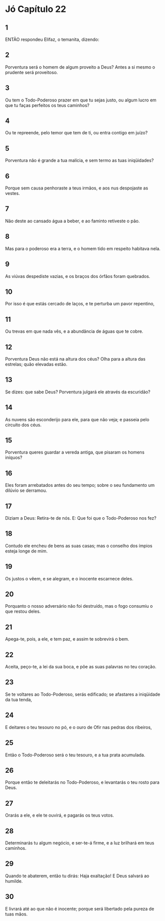 # Jó Capítulo 22

## 1
ENTÃO respondeu Elifaz, o temanita, dizendo:

## 2
Porventura será o homem de algum proveito a Deus? Antes a si mesmo o prudente será proveitoso.

## 3
Ou tem o Todo-Poderoso prazer em que tu sejas justo, ou algum lucro em que tu faças perfeitos os teus caminhos?

## 4
Ou te repreende, pelo temor que tem de ti, ou entra contigo em juízo?

## 5
Porventura não é grande a tua malícia, e sem termo as tuas iniqüidades?

## 6
Porque sem causa penhoraste a teus irmãos, e aos nus despojaste as vestes.

## 7
Não deste ao cansado água a beber, e ao faminto retiveste o pão.

## 8
Mas para o poderoso era a terra, e o homem tido em respeito habitava nela.

## 9
As viúvas despediste vazias, e os braços dos órfãos foram quebrados.

## 10
Por isso é que estás cercado de laços, e te perturba um pavor repentino,

## 11
Ou trevas em que nada vês, e a abundância de águas que te cobre.

## 12
Porventura Deus não está na altura dos céus? Olha para a altura das estrelas; quão elevadas estão.

## 13
Se dizes: que sabe Deus? Porventura julgará ele através da escuridão?

## 14
As nuvens são esconderijo para ele, para que não veja; e passeia pelo circuito dos céus.

## 15
Porventura queres guardar a vereda antiga, que pisaram os homens iníquos?

## 16
Eles foram arrebatados antes do seu tempo; sobre o seu fundamento um dilúvio se derramou.

## 17
Diziam a Deus: Retira-te de nós. E: Que foi que o Todo-Poderoso nos fez?

## 18
Contudo ele encheu de bens as suas casas; mas o conselho dos ímpios esteja longe de mim.

## 19
Os justos o vêem, e se alegram, e o inocente escarnece deles.

## 20
Porquanto o nosso adversário não foi destruído, mas o fogo consumiu o que restou deles.

## 21
Apega-te, pois, a ele, e tem paz, e assim te sobrevirá o bem.

## 22
Aceita, peço-te, a lei da sua boca, e põe as suas palavras no teu coração.

## 23
Se te voltares ao Todo-Poderoso, serás edificado; se afastares a iniqüidade da tua tenda,

## 24
E deitares o teu tesouro no pó, e o ouro de Ofir nas pedras dos ribeiros,

## 25
Então o Todo-Poderoso será o teu tesouro, e a tua prata acumulada.

## 26
Porque então te deleitarás no Todo-Poderoso, e levantarás o teu rosto para Deus.

## 27
Orarás a ele, e ele te ouvirá, e pagarás os teus votos.

## 28
Determinarás tu algum negócio, e ser-te-á firme, e a luz brilhará em teus caminhos.

## 29
Quando te abaterem, então tu dirás: Haja exaltação! E Deus salvará ao humilde.

## 30
E livrará até ao que não é inocente; porque será libertado pela pureza de tuas mãos.

